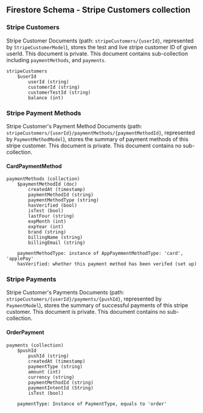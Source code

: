 ## Firestore Schema - Stripe Customers collection

### Stripe Customers

Stripe Customer Documents (path: `stripeCustomers/{userId}`, represented by `StripeCustomerModel`),
stores the test and live stripe customer ID of given userId. This document is private. This document
contains sub-collection including `paymentMethods`, and `payments`.

```
stripeCustomers
    $userId
        userId (string)
        customerId (string)
        customerTestId (string)
        balance (int)
```

### Stripe Payment Methods

Stripe Customer's Payment Method Documents (path:
`stripeCustomers/{userId}/paymentMethods/{paymentMethodId}`, represented by `PaymentMethodModel`),
stores the summary of payment methods of this stripe customer. This document is private. This
document contains no sub-collection.

#### CardPaymentMethod

```
paymentMethods (collection)
    $paymentMethodId (doc)
        createdAt (timestamp)
        paymentMethodId (string)
        paymentMethodType (string)
        hasVerified (bool)
        isTest (bool)
        lastFour (string)
        expMonth (int)
        expYear (int)
        brand (string)
        billingName (string)
        billingEmail (string)
        
    paymentMethodType: instance of AppPaymmentMethodType: 'card', 'applePay'
    hasVerified: whether this payment method has been verifed (set up)
```


### Stripe Payments

Stripe Customer's Payments Documents (path:
`stripeCustomers/{userId}/payments/{pushId}`, represented by `PaymentModel`),
stores the summary of successful payments of this stripe customer. This document is private. This
document contains no sub-collection.

#### OrderPayment

```
payments (collection)
    $pushId
        pushId (string)
        createdAt (timestamp)
        paymentType (string)
        amount (int)
        currency (string)
        paymentMethodId (string)
        paymentIntentId (String)
        isTest (bool)
        
    paymentType: Instance of PaymentType, equals to 'order'
```